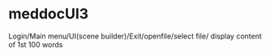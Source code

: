 # meddocUI3
Login/Main menu/UI(scene builder)/Exit/openfile/select file/ display content of 1st 100 words
